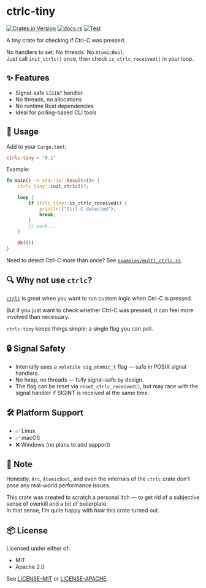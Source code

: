 # ctrlc-tiny

[![Crates.io Version](https://img.shields.io/crates/v/ctrlc-tiny)](https://crates.io/crates/ctrlc-tiny)
[![docs.rs](https://img.shields.io/docsrs/ctrlc-tiny)](https://docs.rs/ctrlc-tiny)
[![Test](https://github.com/malt03/ctrlc-tiny/actions/workflows/test.yml/badge.svg?event=release)](https://github.com/malt03/ctrlc-tiny/actions/workflows/test.yml)

A tiny crate for checking if Ctrl-C was pressed.

No handlers to set. No threads. No `AtomicBool`.  
Just call `init_ctrlc()` once, then check `is_ctrlc_received()` in your loop.

## ✨ Features

- Signal-safe `SIGINT` handler
- No threads, no allocations
- No runtime Rust dependencies
- Ideal for polling-based CLI tools

## 🚀 Usage

Add to your `Cargo.toml`:

```toml
ctrlc-tiny = "0.1"
```

Example:

```rust
fn main() -> std::io::Result<()> {
    ctrlc_tiny::init_ctrlc()?;

    loop {
        if ctrlc_tiny::is_ctrlc_received() {
            println!("Ctrl-C detected");
            break;
        }
        // work...
    }

    Ok(())
}
```

Need to detect Ctrl-C more than once? See [`examples/multi_ctrlc.rs`](https://github.com/malt03/ctrlc-tiny/blob/main/examples/multi_ctrlc.rs).

## 🔍 Why not use `ctrlc`?

[`ctrlc`](https://crates.io/crates/ctrlc) is great when you want to run custom logic when Ctrl-C is pressed.

But if you just want to check whether Ctrl-C was pressed, it can feel more involved than necessary.

`ctrlc-tiny` keeps things simple: a single flag you can poll.

## 🔒 Signal Safety

- Internally uses a `volatile sig_atomic_t` flag — safe in POSIX signal handlers.
- No heap, no threads — fully signal-safe by design.
- The flag can be reset via `reset_ctrlc_received()`, but may race with the signal handler if SIGINT is received at the same time.

## 🛠️ Platform Support

- ✅ Linux
- ✅ macOS
- ❌ Windows (no plans to add support)

## 📝 Note

Honestly, `Arc`, `AtomicBool`, and even the internals of the `ctrlc` crate don't pose any real-world performance issues.

This crate was created to scratch a personal itch — to get rid of a subjective sense of overkill and a bit of boilerplate.  
In that sense, I’m quite happy with how this crate turned out.

## 📦 License

Licensed under either of:

- MIT
- Apache 2.0

See [LICENSE-MIT](LICENSE-MIT) or [LICENSE-APACHE](LICENSE-APACHE).
